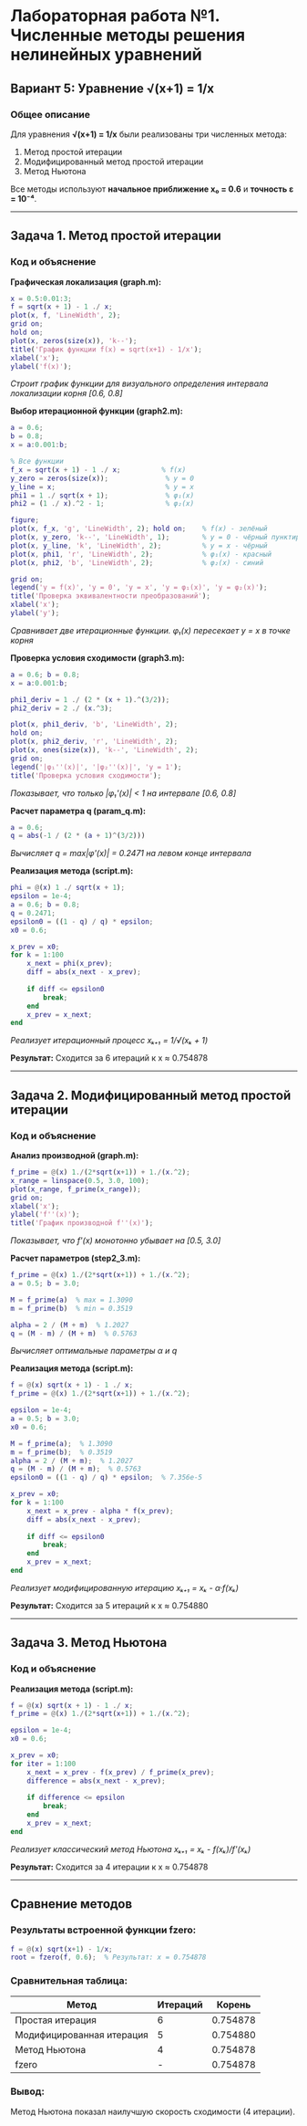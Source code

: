# Лабораторная работа №1. Численные методы решения нелинейных уравнений
## Вариант 5: Уравнение √(x+1) = 1/x

### Общее описание
Для уравнения **√(x+1) = 1/x** были реализованы три численных метода:
1. Метод простой итерации
2. Модифицированный метод простой итерации  
3. Метод Ньютона

Все методы используют **начальное приближение x₀ = 0.6** и **точность ε = 10⁻⁴**.

---

## Задача 1. Метод простой итерации

### Код и объяснение

**Графическая локализация (graph.m):**
```matlab
x = 0.5:0.01:3;
f = sqrt(x + 1) - 1 ./ x;
plot(x, f, 'LineWidth', 2);
grid on;
hold on;
plot(x, zeros(size(x)), 'k--');
title('График функции f(x) = sqrt(x+1) - 1/x');
xlabel('x');
ylabel('f(x)');
```
*Строит график функции для визуального определения интервала локализации корня [0.6, 0.8]*

**Выбор итерационной функции (graph2.m):**
```matlab
a = 0.6;
b = 0.8;
x = a:0.001:b;

% Все функции
f_x = sqrt(x + 1) - 1 ./ x;          % f(x)
y_zero = zeros(size(x));              % y = 0
y_line = x;                           % y = x
phi1 = 1 ./ sqrt(x + 1);              % φ₁(x)
phi2 = (1 ./ x).^2 - 1;               % φ₂(x)

figure;
plot(x, f_x, 'g', 'LineWidth', 2); hold on;    % f(x) - зелёный
plot(x, y_zero, 'k--', 'LineWidth', 1);        % y = 0 - чёрный пунктир
plot(x, y_line, 'k', 'LineWidth', 2);          % y = x - чёрный
plot(x, phi1, 'r', 'LineWidth', 2);            % φ₁(x) - красный
plot(x, phi2, 'b', 'LineWidth', 2);            % φ₂(x) - синий

grid on;
legend('y = f(x)', 'y = 0', 'y = x', 'y = φ₁(x)', 'y = φ₂(x)');
title('Проверка эквивалентности преобразований');
xlabel('x');
ylabel('y');
```
*Сравнивает две итерационные функции. φ₁(x) пересекает y = x в точке корня*

**Проверка условия сходимости (graph3.m):**
```matlab
a = 0.6; b = 0.8;
x = a:0.001:b;

phi1_deriv = 1 ./ (2 * (x + 1).^(3/2));
phi2_deriv = 2 ./ (x.^3);

plot(x, phi1_deriv, 'b', 'LineWidth', 2);
hold on;
plot(x, phi2_deriv, 'r', 'LineWidth', 2);
plot(x, ones(size(x)), 'k--', 'LineWidth', 2);
grid on;
legend('|φ₁''(x)|', '|φ₂''(x)|', 'y = 1');
title('Проверка условия сходимости');
```
*Показывает, что только |φ₁'(x)| < 1 на интервале [0.6, 0.8]*

**Расчет параметра q (param_q.m):**
```matlab
a = 0.6;
q = abs(-1 / (2 * (a + 1)^(3/2)))
```
*Вычисляет q = max|φ'(x)| = 0.2471 на левом конце интервала*

**Реализация метода (script.m):**
```matlab
phi = @(x) 1 ./ sqrt(x + 1);
epsilon = 1e-4;
a = 0.6; b = 0.8;
q = 0.2471;
epsilon0 = ((1 - q) / q) * epsilon;
x0 = 0.6;

x_prev = x0;
for k = 1:100
    x_next = phi(x_prev);
    diff = abs(x_next - x_prev);
    
    if diff <= epsilon0
        break;
    end
    x_prev = x_next;
end
```
*Реализует итерационный процесс xₖ₊₁ = 1/√(xₖ + 1)*

**Результат:** Сходится за 6 итераций к x ≈ 0.754878

---

## Задача 2. Модифицированный метод простой итерации

### Код и объяснение

**Анализ производной (graph.m):**
```matlab
f_prime = @(x) 1./(2*sqrt(x+1)) + 1./(x.^2);
x_range = linspace(0.5, 3.0, 100);
plot(x_range, f_prime(x_range));
grid on;
xlabel('x');
ylabel('f''(x)');
title('График производной f''(x)');
```
*Показывает, что f'(x) монотонно убывает на [0.5, 3.0]*

**Расчет параметров (step2_3.m):**
```matlab
f_prime = @(x) 1./(2*sqrt(x+1)) + 1./(x.^2);
a = 0.5; b = 3.0;

M = f_prime(a)  % max = 1.3090
m = f_prime(b)  % min = 0.3519

alpha = 2 / (M + m)  % 1.2027
q = (M - m) / (M + m)  % 0.5763
```
*Вычисляет оптимальные параметры α и q*

**Реализация метода (script.m):**
```matlab
f = @(x) sqrt(x + 1) - 1 ./ x;
f_prime = @(x) 1./(2*sqrt(x+1)) + 1./(x.^2);

epsilon = 1e-4;
a = 0.5; b = 3.0;
x0 = 0.6;

M = f_prime(a);  % 1.3090
m = f_prime(b);  % 0.3519
alpha = 2 / (M + m);  % 1.2027
q = (M - m) / (M + m);  % 0.5763
epsilon0 = ((1 - q) / q) * epsilon;  % 7.356e-5

x_prev = x0;
for k = 1:100
    x_next = x_prev - alpha * f(x_prev);
    diff = abs(x_next - x_prev);
    
    if diff <= epsilon0
        break;
    end
    x_prev = x_next;
end
```
*Реализует модифицированную итерацию xₖ₊₁ = xₖ - α·f(xₖ)*

**Результат:** Сходится за 5 итераций к x ≈ 0.754880

---

## Задача 3. Метод Ньютона

### Код и объяснение

**Реализация метода (script.m):**
```matlab
f = @(x) sqrt(x + 1) - 1 ./ x;
f_prime = @(x) 1./(2*sqrt(x+1)) + 1./(x.^2);

epsilon = 1e-4;
x0 = 0.6;

x_prev = x0;
for iter = 1:100
    x_next = x_prev - f(x_prev) / f_prime(x_prev);
    difference = abs(x_next - x_prev);
    
    if difference <= epsilon
        break;
    end
    x_prev = x_next;
end
```
*Реализует классический метод Ньютона xₖ₊₁ = xₖ - f(xₖ)/f'(xₖ)*

**Результат:** Сходится за 4 итерации к x ≈ 0.754878

---

## Сравнение методов

### Результаты встроенной функции fzero:
```matlab
f = @(x) sqrt(x+1) - 1/x;
root = fzero(f, 0.6);  % Результат: x = 0.754878
```

### Сравнительная таблица:
| Метод | Итераций | Корень |
|-------|----------|---------|
| Простая итерация | 6 | 0.754878 |
| Модифицированная итерация | 5 | 0.754880 |
| Метод Ньютона | 4 | 0.754878 |
| fzero | - | 0.754878 |

### Вывод:
Метод Ньютона показал наилучшую скорость сходимости (4 итерации). 
